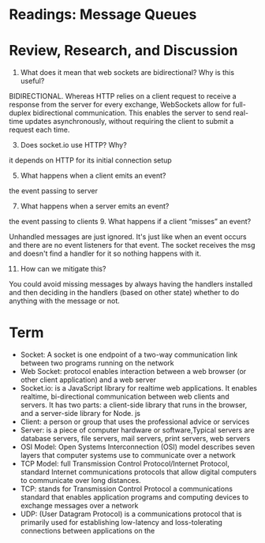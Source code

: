 # Readings: Message Queues

# Review, Research, and Discussion

1. What does it mean that web sockets are bidirectional? Why is this useful?


BIDIRECTIONAL. Whereas HTTP relies on a client request to receive a response from the server for every exchange, WebSockets allow for full-duplex bidirectional communication. This enables the server to send real-time updates asynchronously, without requiring the client to submit a request each time.

3. Does socket.io use HTTP? Why?

it depends on HTTP for its initial connection setup

5. What happens when a client emits an event?

the event passing to server

7. What happens when a server emits an event?

the event passing to clients
9. What happens if a client “misses” an event?

Unhandled messages are just ignored. It's just like when an event occurs and there are no event listeners for that event. The socket receives the msg and doesn't find a handler for it so nothing happens with it.

11. How can we mitigate this?

You could avoid missing messages by always having the handlers installed and then deciding in the handlers (based on other state) whether to do anything with the message or not.

# Term

* Socket: A socket is one endpoint of a two-way communication link between two programs running on the network
* Web Socket: protocol enables interaction between a web browser (or other client application) and a web server
* Socket.io: is a JavaScript library for realtime web applications. It enables realtime, bi-directional communication between web clients and servers. It has two parts: a client-side library that runs in the browser, and a server-side library for Node. js
* Client:  a person or group that uses the professional advice or services
* Server: is a piece of computer hardware or software,Typical servers are database servers, file servers, mail servers, print servers, web servers
* OSI Model: Open Systems Interconnection (OSI) model describes seven layers that computer systems use to communicate over a network
* TCP Model:  full Transmission Control Protocol/Internet Protocol, standard Internet communications protocols that allow digital computers to communicate over long distances.
* TCP: stands for Transmission Control Protocol a communications standard that enables application programs and computing devices to exchange messages over a network
* UDP: (User Datagram Protocol) is a communications protocol that is primarily used for establishing low-latency and loss-tolerating connections between applications on the 
